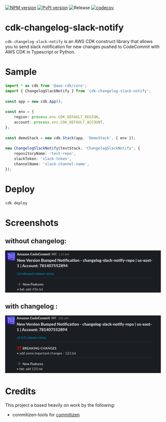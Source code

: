 [![NPM version](https://badge.fury.io/js/cdk-changelog-slack-notify.svg)](https://badge.fury.io/js/cdk-changelog-slack-notify)
[![PyPI version](https://badge.fury.io/py/cdk-changelog-slack-notify.svg)](https://badge.fury.io/py/cdk-changelog-slack-notify)
![Release](https://github.com/mikeyangyo/cdk-changelog-slack-notify/workflows/Release/badge.svg)
[![codecov](https://codecov.io/gh/mikeyangyo/cdk-changelog-slack-notify/branch/main/graph/badge.svg?token=MNQ4CKJDLS)](https://codecov.io/gh/mikeyangyo/cdk-changelog-slack-notify)

# cdk-changelog-slack-notify

`cdk-changelog-slack-notify` is an AWS CDK construct library that allows you to send slack notification for new changes pushed to CodeCommit with AWS CDK in Typescript or Python.

# Sample

```ts
import * as cdk from '@aws-cdk/core';
import { ChangelogSlackNotify } from 'cdk-changelog-slack-notify';

const app = new cdk.App();

const env = {
    region: process.env.CDK_DEFAULT_REGION,
    account: process.env.CDK_DEFAULT_ACCOUNT,
};

const demoStack = new cdk.Stack(app, 'DemoStack', { env });

new ChangelogSlackNotify(testStack, 'ChangelogSlackNotify', {
    repositoryName: 'test-repo',
    slackToken: 'slack-token',
    channelName: 'slack-channel-name',
});
```

# Deploy

```sh
cdk deploy
```

# Screenshots

## without changelog:
![without changelog image](images/without_changelog.png "Demo image w/o changelog file")

## with changelog :
![with changelog image](images/with_changelog.png "Demo image w/ changelog file")

# Credits

This project a based heavily on work by the following:

* commitizen-tools for [commitizen]

[commitizen]: https://github.com/commitizen-tools/commitizen
